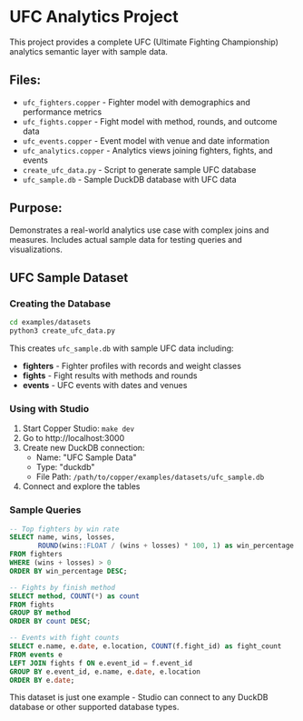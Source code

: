 # UFC Analytics Project

This project provides a complete UFC (Ultimate Fighting Championship) analytics semantic layer with sample data.

## Files:
- `ufc_fighters.copper` - Fighter model with demographics and performance metrics
- `ufc_fights.copper` - Fight model with method, rounds, and outcome data
- `ufc_events.copper` - Event model with venue and date information
- `ufc_analytics.copper` - Analytics views joining fighters, fights, and events
- `create_ufc_data.py` - Script to generate sample UFC database
- `ufc_sample.db` - Sample DuckDB database with UFC data

## Purpose:
Demonstrates a real-world analytics use case with complex joins and measures. Includes actual sample data for testing queries and visualizations.

## UFC Sample Dataset

### Creating the Database

```bash
cd examples/datasets
python3 create_ufc_data.py
```

This creates `ufc_sample.db` with sample UFC data including:

- **fighters** - Fighter profiles with records and weight classes
- **fights** - Fight results with methods and rounds  
- **events** - UFC events with dates and venues

### Using with Studio

1. Start Copper Studio: `make dev`
2. Go to http://localhost:3000
3. Create new DuckDB connection:
   - Name: "UFC Sample Data"
   - Type: "duckdb" 
   - File Path: `/path/to/copper/examples/datasets/ufc_sample.db`
4. Connect and explore the tables

### Sample Queries

```sql
-- Top fighters by win rate
SELECT name, wins, losses, 
       ROUND(wins::FLOAT / (wins + losses) * 100, 1) as win_percentage
FROM fighters 
WHERE (wins + losses) > 0
ORDER BY win_percentage DESC;

-- Fights by finish method
SELECT method, COUNT(*) as count
FROM fights 
GROUP BY method
ORDER BY count DESC;

-- Events with fight counts
SELECT e.name, e.date, e.location, COUNT(f.fight_id) as fight_count
FROM events e
LEFT JOIN fights f ON e.event_id = f.event_id
GROUP BY e.event_id, e.name, e.date, e.location
ORDER BY e.date;
```

This dataset is just one example - Studio can connect to any DuckDB database or other supported database types.